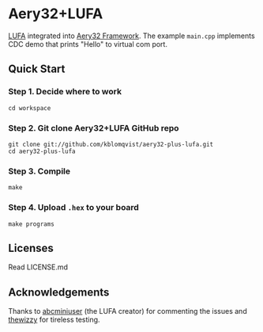 # Aery32+LUFA

[LUFA](https://github.com/abcminiuser/lufa-lib) integrated into [Aery32 Framework](https://github.com/aery32/aery32). The example `main.cpp` implements CDC demo that prints "Hello" to virtual com port.

## Quick Start

### Step 1. Decide where to work

    cd workspace

### Step 2. Git clone Aery32+LUFA GitHub repo

    git clone git://github.com/kblomqvist/aery32-plus-lufa.git
    cd aery32-plus-lufa

### Step 3. Compile

    make

### Step 4. Upload `.hex` to your board

    make programs

## Licenses

Read LICENSE.md

## Acknowledgements

Thanks to [abcminiuser](https://github.com/abcminiuser) (the LUFA creator) for commenting the issues and [thewizzy](https://github.com/thewizzy) for tireless testing.